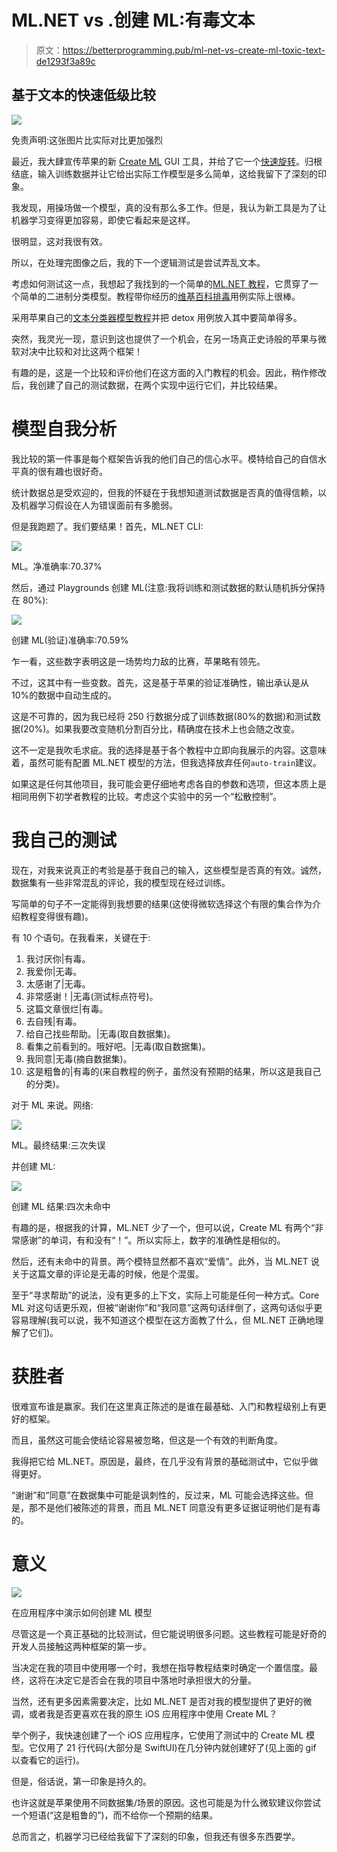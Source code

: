 # ML.NET vs .创建 ML:有毒文本

> 原文：<https://betterprogramming.pub/ml-net-vs-create-ml-toxic-text-de1293f3a89c>

## 基于文本的快速低级比较

![](img/5eb40b904afb6fc9c1798eea6633ffbb.png)

免责声明:这张图片比实际对比更加强烈

最近，我大肆宣传苹果的新 [Create ML](https://developer.apple.com/documentation/createml/mlimageclassifier) GUI 工具，并给了它一个[快速旋转](https://medium.com/better-programming/shoehorning-swiftui-and-create-ml-part-2-a8932075e09a)。归根结底，输入训练数据并让它给出实际工作模型是多么简单，这给我留下了深刻的印象。

我发现，用操场做一个模型，真的没有那么多工作。但是，我认为新工具是为了让机器学习变得更加容易，即使它看起来是这样。

很明显，这对我很有效。

所以，在处理完图像之后，我的下一个逻辑测试是尝试弄乱文本。

考虑如何测试这一点，我想起了我找到的一个简单的[ML.NET 教程](https://dotnet.microsoft.com/learn/ml-dotnet/get-started-tutorial/intro)，它贯穿了一个简单的二进制分类模型。教程带你经历的[维基百科排毒](https://meta.wikimedia.org/wiki/Research:Detox)用例实际上很棒。

采用苹果自己的[文本分类器模型教程](https://developer.apple.com/documentation/createml/creating_a_text_classifier_model)并把 detox 用例放入其中要简单得多。

突然，我灵光一现，意识到这也提供了一个机会，在另一场真正史诗般的苹果与微软对决中比较和对比这两个框架！

有趣的是，这是一个比较和评价他们在这方面的入门教程的机会。因此，稍作修改后，我创建了自己的测试数据，在两个实现中运行它们，并比较结果。

# 模型自我分析

我比较的第一件事是每个框架告诉我的他们自己的信心水平。模特给自己的自信水平真的很有趣也很好奇。

统计数据总是受欢迎的，但我的怀疑在于我想知道测试数据是否真的值得信赖，以及机器学习假设在人为错误面前有多脆弱。

但是我跑题了。我们要结果！首先，ML.NET CLI:

![](img/d4210e7b4d45bcde73d16fa492fed931.png)

ML。净准确率:70.37%

然后，通过 Playgrounds 创建 ML(注意:我将训练和测试数据的默认随机拆分保持在 80%):

![](img/e673b01224776a3b5a8f321c9f6adc9c.png)

创建 ML(验证)准确率:70.59%

乍一看，这些数字表明这是一场势均力敌的比赛，苹果略有领先。

不过，这其中有一些变数。首先，这是基于苹果的验证准确性，输出承认是从 10%的数据中自动生成的。

这是不可靠的，因为我已经将 250 行数据分成了训练数据(80%的数据)和测试数据(20%)。如果我要改变随机分割百分比，精确度在技术上也会随之改变。

这不一定是我吹毛求疵。我的选择是基于各个教程中立即向我展示的内容。这意味着，虽然可能有配置 ML.NET 模型的方法，但我选择放弃任何`auto-train`建议。

如果这是任何其他项目，我可能会更仔细地考虑各自的参数和选项，但这本质上是相同用例下初学者教程的比较。考虑这个实验中的另一个“松散控制”。

# 我自己的测试

现在，对我来说真正的考验是基于我自己的输入，这些模型是否真的有效。诚然，数据集有一些非常混乱的评论，我的模型现在经过训练。

写简单的句子不一定能得到我想要的结果(这使得微软选择这个有限的集合作为介绍教程变得很有趣)。

有 10 个语句。在我看来，关键在于:

1.  我讨厌你|有毒。
2.  我爱你|无毒。
3.  太感谢了|无毒。
4.  非常感谢！|无毒(测试标点符号)。
5.  这篇文章很烂|有毒。
6.  去自残|有毒。
7.  给自己找些帮助。|无毒(取自数据集)。
8.  看集之前看到的。哦好吧。|无毒(取自数据集)。
9.  我同意|无毒(摘自数据集)。
10.  这是粗鲁的|有毒的(来自教程的例子，虽然没有预期的结果，所以这是我自己的分类)。

对于 ML 来说。网络:

![](img/553a39f11d0a52f44880298c5aade0fb.png)

ML。最终结果:三次失误

并创建 ML:

![](img/f7bf77fe0d7adbc3c2e02fab165fec0c.png)

创建 ML 结果:四次未命中

有趣的是，根据我的计算，ML.NET 少了一个，但可以说，Create ML 有两个“非常感谢”的单词，有和没有“！”。所以实际上，数字的准确性是相似的。

然后，还有未命中的背景。两个模特显然都不喜欢“爱情”。此外，当 ML.NET 说关于这篇文章的评论是无毒的时候，他是个混蛋。

至于“寻求帮助”的说法，没有更多的上下文，实际上可能是任何一种方式。Core ML 对这句话更乐观，但被“谢谢你”和“我同意”这两句话绊倒了，这两句话似乎更容易理解(我可以说，我不知道这个模型在这方面教了什么，但 ML.NET 正确地理解了它们)。

# 获胜者

很难宣布谁是赢家。我们在这里真正陈述的是谁在最基础、入门和教程级别上有更好的框架。

而且，虽然这可能会使结论容易被忽略，但这是一个有效的判断角度。

我得把它给 ML.NET。原因是，最终，在几乎没有背景的基础测试中，它似乎做得更好。

“谢谢”和“同意”在数据集中可能是讽刺性的，反过来，ML 可能会选择这些。但是，那不是他们被陈述的背景，而且 ML.NET 同意没有更多证据证明他们是有毒的。

# 意义

![](img/918080b8223e17d62661531e42352a4d.png)

在应用程序中演示如何创建 ML 模型

尽管这是一个真正基础的比较测试，但它能说明很多问题。这些教程可能是好奇的开发人员接触这两种框架的第一步。

当决定在我的项目中使用哪一个时，我想在指导教程结束时确定一个置信度。最终，这将在决定它是否会在我的项目中落地时承担很大的分量。

当然，还有更多因素需要决定，比如 ML.NET 是否对我的模型提供了更好的微调，或者我是否更喜欢在我的原生 iOS 应用程序中使用 Create ML？

举个例子，我快速创建了一个 iOS 应用程序，它使用了测试中的 Create ML 模型。它仅用了 21 行代码(大部分是 SwiftUI)在几分钟内就创建好了(见上面的 gif 以查看它的运行)。

但是，俗话说，第一印象是持久的。

也许这就是苹果使用不同数据集/场景的原因。这也可能是为什么微软建议你尝试一个短语(“这是粗鲁的”)，而不给你一个预期的结果。

总而言之，机器学习已经给我留下了深刻的印象，但我还有很多东西要学。